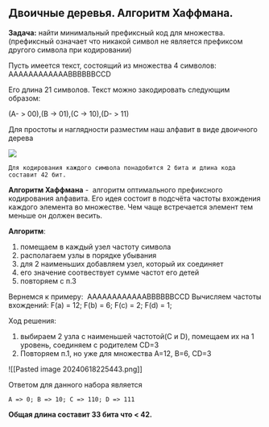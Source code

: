 ## Двоичные деревья. Алгоритм Хаффмана.

**Задача:** найти минимальный префиксный код для множества.(префиксный означает что никакой символ не является префиксом другого символа при кодировании)

Пусть имеется текст, состоящий из множества 4 символов: AAAAAAAAAAAABBBBBBCCD

Его длина 21 символов. Текст можно закодировать следующим образом:

(A- > 00),(B -> 01),(C -> 10),(D- > 11)

Для простоты и наглядности разместим наш алфавит в виде двоичного дерева

![](https://lh7-us.googleusercontent.com/docsz/AD_4nXcarul1LPHAemZNB_Y3x-fbnZy6ufOK_-y55z6zTW9ow04r3xEjGFT3bIyjmTfHZJ1vXwqJ4URKN1wx_lGkmf6lcSo70vMUsGkSJ0qlDG2khTsz6Glaz7Ki0EbH9rsyyJmcn4KGfuSwvyaGpRQkQrqpKq5Y?key=9gziK4gT-jwK64_BpOeehQ)

`Для кодирования каждого символа понадобится 2 бита и длина кода составит 42 бит.`



**Алгоритм Хаффмана** -  алгоритм оптимального префиксного кодирования алфавита. Его идея состоит в подсчёта частоты вхождения каждого элемента во множестве. Чем чаще встречается элемент тем меньше он должен весить.

**Алгоритм**:
1. помещаем в каждый узел частоту символа
2. располагаем узлы в порядке убывания
3. для 2 наименьших добавляем узел, который их соединяет
4. его значение cоотвествует сумме частот его детей
5. повторяем с п.3

Вернемся к примеру:  AAAAAAAAAAAABBBBBBCCD
Вычисляем частоты вхождений:
F(a) = 12; F(b) = 6; F(c) = 2; F(d) = 1;

Ход решения:
1. выбираем 2 узла с наименьшей частотой(С и D), помещаем их на 1 уровень, соединяем с родителем CD=3
2. Повторяем п.1, но уже для множества A=12, B=6, CD=3
 
![[Pasted image 20240618225443.png]]

Ответом для данного набора является 

`A => 0; B => 10; C => 110; D => 111`

**Общая длина составит 33 бита что < 42.**

